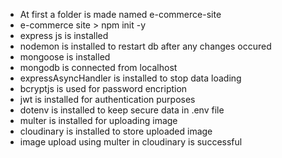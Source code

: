 - At first a folder is made named e-commerce-site 
- e-commerce site > npm init -y
- express js is installed
- nodemon is installed to restart db after any changes occured
- mongoose is installed
- mongodb is connected from localhost
- expressAsyncHandler is installed to stop data loading
- bcryptjs is used for password encription
- jwt is installed for authentication purposes
- dotenv is installed to keep secure data in .env file
- multer is installed for uploading image
- cloudinary is installed to store uploaded image
- image upload using multer in cloudinary is successful
